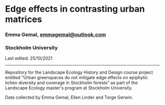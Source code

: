 # Edge effects in contrasting urban matrices 
### Emma Gemal, emmagemal@outlook.com
### Stockholm University 
Last edited: 25/10/2021

****

Repository for the Landscape Ecology History and Design course project entitled "Urban greenspaces do not mitigate edge effects on epiphytic lichen diversity and coverage in Stockholm forests" as part of the Landscape Ecology master's program at Stockholm University.

Data collected by Emma Gemal, Ellen Linder and Torge Gerwin.

